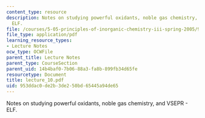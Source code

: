 ```yaml
---
content_type: resource
description: Notes on studying powerful oxidants, noble gas chemistry, and VSEPR -
  ELF.
file: /courses/5-05-principles-of-inorganic-chemistry-iii-spring-2005/953ddac0de2b3de250bd65445a94de65_lecture_10.pdf
file_type: application/pdf
learning_resource_types:
- Lecture Notes
ocw_type: OCWFile
parent_title: Lecture Notes
parent_type: CourseSection
parent_uid: 14b4baf0-7b06-88a3-fa8b-899fb34d65fe
resourcetype: Document
title: lecture_10.pdf
uid: 953ddac0-de2b-3de2-50bd-65445a94de65
---
```

Notes on studying powerful oxidants, noble gas chemistry, and VSEPR - ELF.